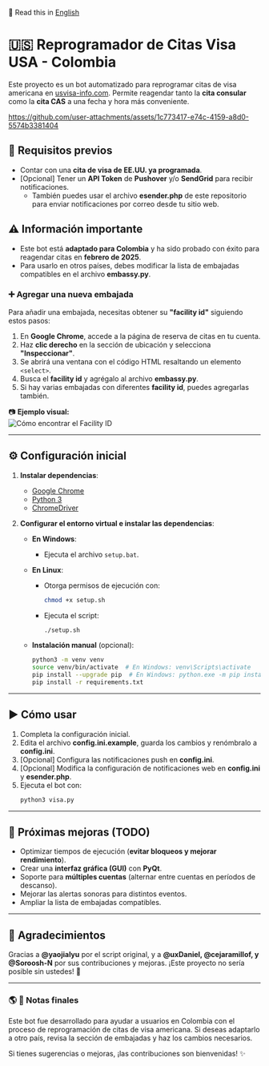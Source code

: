 📄 Read this in [English](README_EN.md)
# 🇺🇸 Reprogramador de Citas Visa USA - Colombia  

Este proyecto es un bot automatizado para reprogramar citas de visa americana en [usvisa-info.com](https://usvisa-info.com). Permite reagendar tanto la **cita consular** como la **cita CAS** a una fecha y hora más conveniente.

https://github.com/user-attachments/assets/1c773417-e74c-4159-a8d0-5574b3381404


## 📌 Requisitos previos  
- Contar con una **cita de visa de EE.UU. ya programada**.  
- [Opcional] Tener un **API Token** de **Pushover** y/o **SendGrid** para recibir notificaciones.  
  - También puedes usar el archivo **esender.php** de este repositorio para enviar notificaciones por correo desde tu sitio web.  

## ⚠️ Información importante  
- Este bot está **adaptado para Colombia** y ha sido probado con éxito para reagendar citas en **febrero de 2025**.  
- Para usarlo en otros países, debes modificar la lista de embajadas compatibles en el archivo **embassy.py**.  

### ➕ Agregar una nueva embajada  
Para añadir una embajada, necesitas obtener su **"facility id"** siguiendo estos pasos:  

1. En **Google Chrome**, accede a la página de reserva de citas en tu cuenta.  
2. Haz **clic derecho** en la sección de ubicación y selecciona **"Inspeccionar"**.  
3. Se abrirá una ventana con el código HTML resaltando un elemento `<select>`.  
4. Busca el **facility id** y agrégalo al archivo **embassy.py**.  
5. Si hay varias embajadas con diferentes **facility id**, puedes agregarlas también.  

📷 **Ejemplo visual:**  
![Cómo encontrar el Facility ID](https://github.com/Soroosh-N/us_visa_scheduler/blob/main/_img.png?raw=true)  

---

## ⚙️ Configuración inicial  
1. **Instalar dependencias**:  
   - [Google Chrome](https://www.google.com/chrome/)  
   - [Python 3](https://www.python.org/downloads/)
   - [ChromeDriver](https://developer.chrome.com/docs/chromedriver/downloads?hl=es-419)

2. **Configurar el entorno virtual e instalar las dependencias**:  
   - **En Windows**:  
     - Ejecuta el archivo `setup.bat`.  
   - **En Linux**:  
     - Otorga permisos de ejecución con:  
       ```bash
       chmod +x setup.sh
       ```  
     - Ejecuta el script:  
       ```bash
       ./setup.sh
       ```  

   - **Instalación manual** (opcional):  
     ```bash
     python3 -m venv venv  
     source venv/bin/activate  # En Windows: venv\Scripts\activate  
     pip install --upgrade pip  # En Windows: python.exe -m pip install --upgrade pip
     pip install -r requirements.txt  
     ```

---

## ▶️ Cómo usar  
1. Completa la configuración inicial.  
2. Edita el archivo **config.ini.example**, guarda los cambios y renómbralo a **config.ini**.  
3. [Opcional] Configura las notificaciones push en **config.ini**.  
4. [Opcional] Modifica la configuración de notificaciones web en **config.ini** y **esender.php**.  
5. Ejecuta el bot con:  
   ```bash
   python3 visa.py
   ```

---

## 🚀 Próximas mejoras (TODO)  
- Optimizar tiempos de ejecución (**evitar bloqueos y mejorar rendimiento**).  
- Crear una **interfaz gráfica (GUI)** con **PyQt**.  
- Soporte para **múltiples cuentas** (alternar entre cuentas en períodos de descanso).  
- Mejorar las alertas sonoras para distintos eventos.  
- Ampliar la lista de embajadas compatibles.  

---

## 💙 Agradecimientos  
Gracias a **@yaojialyu** por el script original, y a **@uxDaniel, @cejaramillof, y @Soroosh-N** por sus contribuciones y mejoras. ¡Este proyecto no sería posible sin ustedes! 🚀  

---

### 🌎 **📌 Notas finales**  
Este bot fue desarrollado para ayudar a usuarios en Colombia con el proceso de reprogramación de citas de visa americana. Si deseas adaptarlo a otro país, revisa la sección de embajadas y haz los cambios necesarios.

Si tienes sugerencias o mejoras, ¡las contribuciones son bienvenidas! ✨
